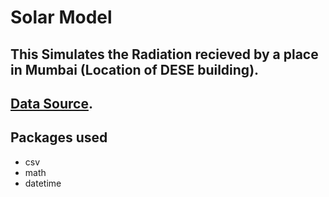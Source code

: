 # Solar Model

This Simulates the Radiation recieved by a place in Mumbai (Location of DESE building).
-------------------------------------------------------------------------------------------
[Data Source](http://re.jrc.ec.europa.eu/pvg_tools/en/tools.html).
-------------------------------------------------------------------
Packages used
-------------
- csv
- math
- datetime
